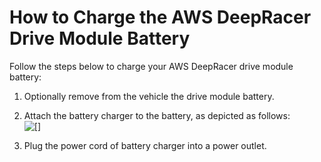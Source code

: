 # How to Charge the AWS DeepRacer Drive Module Battery<a name="deepracer-troubleshooting-charge-vehicle-battery-first-time"></a>

Follow the steps below to charge your AWS DeepRacer drive module battery:

1. Optionally remove from the vehicle the drive module battery\.

1.  Attach the battery charger to the battery, as depicted as follows:  
![\[\]](http://docs.aws.amazon.com/deepracer/latest/developerguide/images/deepracer-troubleshooting-charge-power-train-battery.png)

1. Plug the power cord of battery charger into a power outlet\.